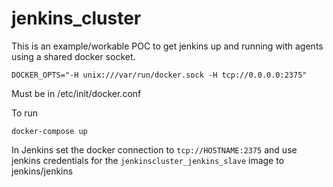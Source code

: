 # jenkins_cluster

This is an example/workable POC to get jenkins up and running with agents using a shared docker socket.

```
DOCKER_OPTS="-H unix:///var/run/docker.sock -H tcp://0.0.0.0:2375"
```
Must be in /etc/init/docker.conf

To run

``` 
docker-compose up
```

In Jenkins set the docker connection to `tcp://HOSTNAME:2375` and use jenkins credentials for the `jenkinscluster_jenkins_slave` image to jenkins/jenkins
